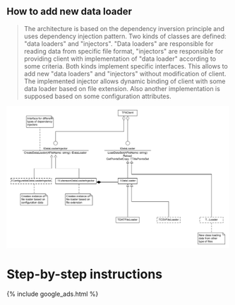 ## How to add new data loader

> The architecture is based on the dependency inversion principle and uses dependency injection pattern. Two kinds of classes are defined: "data loaders" and "injectors". "Data loaders" are responsible for reading data from specific file format, "injectors" are responsible for providing client with implementation of "data loader" according to some criteria. Both kinds implement specific interfaces. This allows to add new "data loaders" and "injectors" without modification of client. The implemented injector allows dynamic binding of client with some data loader based on file extension. Also another implementation is supposed based on some configuration attributes.

![Diagram](assets/images/ExtendingDataLoaders.png)

# Step-by-step instructions

{% include google_ads.html %}
